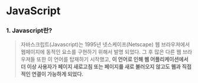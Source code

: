 # JavaScript

### 1. Javascript란?

>자바스크립트(Javascript)는 1995년 넷스케이프(Netscape) 웹 브라우져에서 웹페이지에 동적인 요소를 구현하기 위해서 발명 되었다. 그 후 많은 다른 웹 브라우져들 또한 이 언어를 탑재하기 시작했고, **이 언어로 인해 웹 어플리케이션에서 더 이상 사용자가 페이지 새로고침 또는 페이지를 새로 불러오지 않고도 웹과 직접적인 연결이 가능하게 되었다.**


